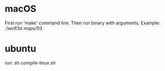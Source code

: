 # macOS

  First run 'make' command line.
  Then run binary with arguments.
  Example: ./wolf3d maps/03

# ubuntu

  run:
  sh compile-linux.sh

